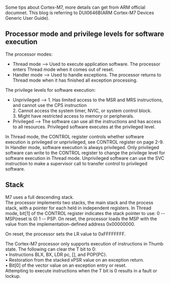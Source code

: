 Some tips about Cortex-M7, more details can get from ARM official documnet. This blog is referring to DUI0646B(ARM Cortex-M7 Devices Generic User Guide).

## Processor mode and privilege levels for software execution
The processor modes:<br>
* Thread mode --> Used to execute application software. The processor enters Thread mode when it comes out of reset.<br>
* Handler mode --> Used to handle exceptions. The processor returns to Thread mode when it has finished all exception processing.<br>

The privilege levels for software execution:<br>
* Unprivileged --> 1. Has limited access to the MSR and MRS instructions, and cannot use the CPS instruction<br>
                   2. Cannot access the system timer, NVIC, or system control block.<br>
                   3. Might have restricted access to memory or peripherals.<br>
* Privileged --> The software can use all the instructions and has access to all resources. Privileged software executes at the privileged level.

In Thread mode, the CONTROL register controls whether software execution is privileged or unprivileged, see CONTROL register on page 2-9.
In Handler mode, software execution is always privileged.
Only privileged software can write to the CONTROL register to change the privilege level for software execution in Thread mode.
Unprivileged software can use the SVC instruction to make a supervisor call to transfer control to privileged software.

## Stack
M7 uses a full descending stack.<br>
The processor implements two stacks, the main stack and the process stack, with a pointer for each held in independent registers.
In Thread mode, bit[1] of the CONTROL register indicates the stack pointer to use: 0 -- MSP(reset is 0) 1 -- PSP.
On reset, the processor loads the MSP with the value from the implementation-defined address 0x00000000.


On reset, the processor sets the LR value to 0xFFFFFFFF.

The Cortex-M7 processor only supports execution of instructions in Thumb state.
The following can clear the T bit to 0:<br>
• Instructions BLX, BX, LDR pc, [], and POP{PC}.<br>
• Restoration from the stacked xPSR value on an exception return.<br>
• Bit[0] of the vector value on an exception entry or reset.<br>
Attempting to execute instructions when the T bit is 0 results in a fault or lockup.<br>


